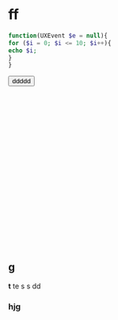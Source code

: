 # ff
```php
function(UXEvent $e = null){
for ($i = 0; $i <= 10; $i++){
echo $i;
}
}
```
<button>ddddd</button>
<br><br><br><br><br><br><br><br><br><br><br><br><br><br><br><br><br><br><br><br>
## g
**t**
te
s
s
dd

### hjg
